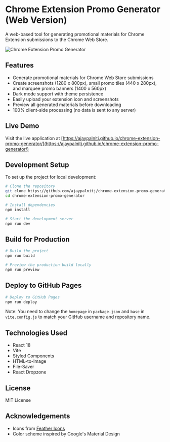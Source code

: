 # Chrome Extension Promo Generator (Web Version)

A web-based tool for generating promotional materials for Chrome Extension submissions to the Chrome Web Store.

![Chrome Extension Promo Generator](./screenshot.png)

## Features

- Generate promotional materials for Chrome Web Store submissions
- Create screenshots (1280 x 800px), small promo tiles (440 x 280px), and marquee promo banners (1400 x 560px)
- Dark mode support with theme persistence
- Easily upload your extension icon and screenshots
- Preview all generated materials before downloading
- 100% client-side processing (no data is sent to any server)

## Live Demo

Visit the live application at [https://ajaypalnitj.github.io/chrome-extension-promo-generator/](https://ajaypalnitj.github.io/chrome-extension-promo-generator/)

## Development Setup

To set up the project for local development:

```bash
# Clone the repository
git clone https://github.com/ajaypalnitj/chrome-extension-promo-generator.git
cd chrome-extension-promo-generator

# Install dependencies
npm install

# Start the development server
npm run dev
```

## Build for Production

```bash
# Build the project
npm run build

# Preview the production build locally
npm run preview
```

## Deploy to GitHub Pages

```bash
# Deploy to GitHub Pages
npm run deploy
```

Note: You need to change the `homepage` in `package.json` and `base` in `vite.config.js` to match your GitHub username and repository name.

## Technologies Used

- React 18
- Vite
- Styled Components
- HTML-to-Image
- File-Saver
- React Dropzone

## License

MIT License

## Acknowledgements

- Icons from [Feather Icons](https://feathericons.com/)
- Color scheme inspired by Google's Material Design 